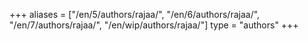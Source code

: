 +++
aliases = ["/en/5/authors/rajaa/", "/en/6/authors/rajaa/", "/en/7/authors/rajaa/", "/en/wip/authors/rajaa/"]
type = "authors"
+++
